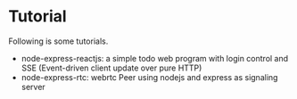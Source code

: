 # Tutorial

Following is some tutorials.

* node-express-reactjs: a simple todo web program with login control and SSE (Event-driven client update over pure HTTP)
* node-express-rtc: webrtc Peer using nodejs and express as signaling server

